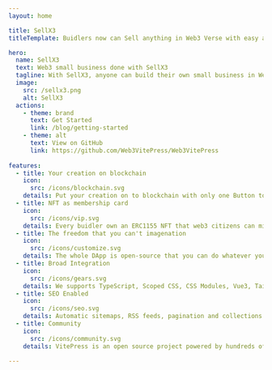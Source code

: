 ```yaml
---
layout: home

title: SellX3
titleTemplate: Buidlers now can Sell anything in Web3 Verse with easy and freedom

hero:
  name: SellX3
  text: Web3 small business done with SellX3
  tagline: With SellX3, anyone can build their own small business in Web3 with some clicks and even with the freedom to customize their whole web3 DApp!
  image:
    src: /sellx3.png
    alt: SellX3
  actions:
    - theme: brand
      text: Get Started
      link: /blog/getting-started
    - theme: alt
      text: View on GitHub
      link: https://github.com/Web3VitePress/Web3VitePress
  
features:
  - title: Your creation on blockchain
    icon: 
      src: /icons/blockchain.svg
    details: Put your creation on to blockchain with only one Button to Click.
  - title: NFT as membership card
    icon:
      src: /icons/vip.svg
    details: Every buidler own an ERC1155 NFT that web3 citizens can mint NFT as payment.
  - title: The freedom that you can't imagenation
    icon:
      src: /icons/customize.svg
    details: The whole DApp is open-source that you can do whatever you want for your web3 verse.
  - title: Broad Integration
    icon:
      src: /icons/gears.svg
    details: We supports TypeScript, Scoped CSS, CSS Modules, Vue3, Tailwind, Markdown, and any other npm packages.
  - title: SEO Enabled
    icon:
      src: /icons/seo.svg
    details: Automatic sitemaps, RSS feeds, pagination and collections take the pain out of SEO and syndication. It just works!
  - title: Community
    icon:
      src: /icons/community.svg
    details: VitePress is an open source project powered by hundreds of contributors making thousands of individual contributions.

---
```


